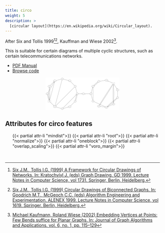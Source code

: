 ```yaml
---
title: circo
weight: 5
description: >
  [circular layout](https://en.wikipedia.org/wiki/Circular_layout).
---
```

After Six and Tollis 1999[^1][^2], Kauffman and Wiese 2002[^3].

This is suitable for certain diagrams of multiple cyclic structures, such as
certain telecommunications networks.

- [PDF Manual](/pdf/dot.1.pdf)
- [Browse code](https://gitlab.com/graphviz/graphviz/-/tree/main/lib/circogen)

<p style="text-align: center;">
  <img src="/Gallery/undirected/honda-tokoro.circo.png">
</p>
<h2>Attributes for circo features</h2>
<ul>
{{< partial attr-li "mindist">}}
{{< partial attr-li "root">}}
{{< partial attr-li "normalize">}}
{{< partial attr-li "oneblock">}}
{{< partial attr-li "overlap_scaling">}}
{{< partial attr-li "voro_margin">}}
</ul>
<br/>

[^1]: [Six J.M., Tollis I.G. (1999) A Framework for Circular Drawings of Networks. In: Kratochvíyl J. (eds) Graph Drawing. GD 1999. Lecture Notes in Computer Science, vol 1731. Springer, Berlin, Heidelberg.](https://doi.org/10.1007/3-540-46648-7_11)
[^2]: [Six J.M., Tollis I.G. (1999) Circular Drawings of Biconnected Graphs. In: Goodrich M.T., McGeoch C.C. (eds) Algorithm Engineering and Experimentation. ALENEX 1999. Lecture Notes in Computer Science, vol 1619. Springer, Berlin, Heidelberg.](https://doi.org/10.1007/3-540-48518-X_4)
[^3]: [Michael Kaufmann, Roland Wiese (2002) Embedding Vertices at Points: Few Bends suffice for Planar Graphs. In: Journal of Graph Algorithms and Applications. vol. 6, no. 1, pp. 115–129](https://doi.org/10.1142/9789812796608_0005)

